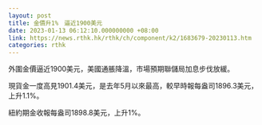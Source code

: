 ```yaml
---
layout: post
title: 金價升1%　逼近1900美元
date: 2023-01-13 06:12:10.000000000 +08:00
link: https://news.rthk.hk/rthk/ch/component/k2/1683679-20230113.htm
categories: rthk
---
```


外圍金價逼近1900美元，美國通脹降溫，市場預期聯儲局加息步伐放緩。

現貨金一度高見1901.4美元，是去年5月以來最高，較早時報每盎司1896.3美元，上升1.1%。

紐約期金收報每盎司1898.8美元，上升1%。
